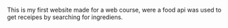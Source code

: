 This is my first website made for a web course, were a food api was used to get receipes by searching for ingrediens.
